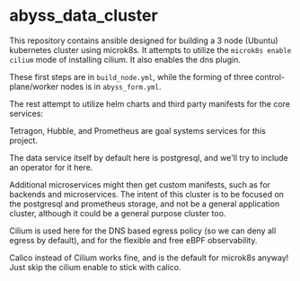 # abyss_data_cluster

This repository contains ansible designed for building a 3 node (Ubuntu) kubernetes cluster using microk8s.
It attempts to utilize the `microk8s enable cilium` mode of installing cilium. It also enables the dns plugin.

These first steps are in `build_node.yml`, while the forming of three control-plane/worker nodes is in `abyss_form.yml`.

The rest attempt to utilize helm charts and third party manifests for the core services:

Tetragon, Hubble, and Prometheus are goal systems services for this project.

The data service itself by default here is postgresql, and we'll try to include an operator for it here.

Additional microservices might then get custom manifests, such as for backends and microservices. The intent of this cluster
is to be focused on the postgresql and prometheus storage, and not be a general application cluster, although it could
be a general purpose cluster too.

Cilium is used here for the DNS based egress policy (so we can deny all egress by default), and for the flexible
and free eBPF observability. 

Calico instead of Cilium works fine, and is the default for microk8s anyway! Just skip the cilium enable to 
stick with calico.
